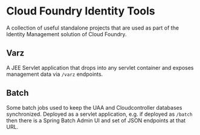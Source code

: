 # Cloud Foundry Identity Tools

A collection of useful standalone projects that are used as part of
the Identity Management solution of Cloud Foundry.

## Varz

A JEE Servlet application that drops into any servlet container and
exposes management data via `/varz` endpoints.

## Batch

Some batch jobs used to keep the UAA and Cloudcontroller databases
synchronized.  Deployed as a servlet application, e.g. if deployed as
`/batch` then there is a Spring Batch Admin UI and set of JSON
endpoints at that URL.
